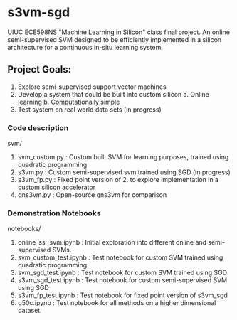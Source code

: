 # s3vm-sgd
UIUC ECE598NS "Machine Learning in Silicon" class final project. An online semi-supervised SVM designed to be efficiently implemented in a silicon architecture for a continuous in-situ learning system.

## Project Goals:
1. Explore semi-supervised support vector machines
2. Develop a system that could be built into custom silicon
	a. Online learning
	b. Computationally simple
3. Test system on real world data sets (in progress)

### Code description
svm/
1. svm_custom.py : Custom built SVM for learning purposes, trained using quadratic programming
2. s3vm.py : Custom semi-supervised svm trained using SGD (in progress)
3. s3vm_fp.py : Fixed point version of 2. to explore implementation in a custom silicon accelerator
4. qns3vm.py : Open-source qns3vm for comparison

### Demonstration Notebooks
notebooks/
1. online_ssl_svm.ipynb : Initial exploration into different online and semi-supervised SVMs.
2. svm_custom_test.ipynb : Test notebook for custom SVM trained using quadratic programming
3. svm_sgd_test.ipynb : Test notebook for custom SVM trained using SGD
4. s3vm_sgd_test.ipynb : Test notebook for custom semi-supervised SVM using SGD
5. s3vm_fp_test.ipynb : Test notebook for fixed point version of s3vm_sgd
6. g50c.ipynb : Test notebook for all methods on a higher dimensional dataset.